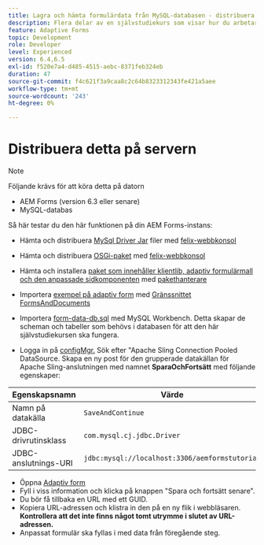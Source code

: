 ```yaml
---
title: Lagra och hämta formulärdata från MySQL-databasen - distribuera
description: Flera delar av en självstudiekurs som visar hur du arbetar med att lagra och hämta formulärdata
feature: Adaptive Forms
topic: Development
role: Developer
level: Experienced
version: 6.4,6.5
exl-id: f520e7a4-d485-4515-aebc-8371feb324eb
duration: 47
source-git-commit: f4c621f3a9caa8c2c64b8323312343fe421a5aee
workflow-type: tm+mt
source-wordcount: '243'
ht-degree: 0%

---
```


# Distribuera detta på servern

>[!NOTE]
>
>Följande krävs för att köra detta på datorn
>
>* AEM Forms (version 6.3 eller senare)
>* MySQL-databas

Så här testar du den här funktionen på din AEM Forms-instans:

* Hämta och distribuera [MySql Driver Jar](assets/mysqldriver.jar) filer med [felix-webbkonsol](http://localhost:4502/system/console/bundles)
* Hämta och distribuera [OSGi-paket](assets/SaveAndContinue.SaveAndContinue.core-1.0-SNAPSHOT.jar) med [felix-webbkonsol](http://localhost:4502/system/console/bundles)
* Hämta och installera [paket som innehåller klientlib, adaptiv formulärmall och den anpassade sidkomponenten](assets/store-and-fetch-af-with-data.zip) med [pakethanterare](http://localhost:4502/crx/packmgr/index.jsp)
* Importera [exempel på adaptiv form](assets/sample-adaptive-form.zip) med [Gränssnittet FormsAndDocuments](http://localhost:4502/aem/forms.html/content/dam/formsanddocuments)

* Importera [form-data-db.sql](assets/form-data-db.sql) med MySQL Workbench. Detta skapar de scheman och tabeller som behövs i databasen för att den här självstudiekursen ska fungera.
* Logga in på [configMgr.](http://localhost:4502/system/console/configMgr) Sök efter &quot;Apache Sling Connection Pooled DataSource. Skapa en ny post för den grupperade datakällan för Apache Sling-anslutningen med namnet **SparaOchFortsätt** med följande egenskaper:

| Egenskapsnamn | Värde |
| ------------------------|---------------------------------------|
| Namn på datakälla | `SaveAndContinue` |
| JDBC-drivrutinsklass | `com.mysql.cj.jdbc.Driver` |
| JDBC-anslutnings-URI | `jdbc:mysql://localhost:3306/aemformstutorial` |

* Öppna [Adaptiv form](http://localhost:4502/content/dam/formsanddocuments/demostoreandretrieveformdata/jcr:content?wcmmode=disabled)
* Fyll i viss information och klicka på knappen &quot;Spara och fortsätt senare&quot;.
* Du bör få tillbaka en URL med ett GUID.
* Kopiera URL-adressen och klistra in den på en ny flik i webbläsaren. **Kontrollera att det inte finns något tomt utrymme i slutet av URL-adressen.**
* Anpassat formulär ska fyllas i med data från föregående steg.
